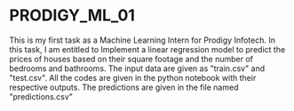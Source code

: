 # PRODIGY_ML_01
This is my first task as a Machine Learning Intern for Prodigy Infotech. In this task, I am entitled to Implement a linear regression model to predict the prices of houses based on their square footage and the number of bedrooms and bathrooms.
The input data are given as "train.csv" and "test.csv".
All the codes are given in the python notebook with their respective outputs.
The predictions are given in the file named "predictions.csv"

